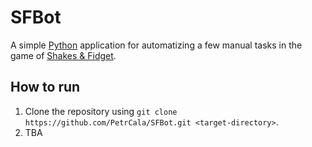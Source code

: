 # SFBot
A simple [Python](https://www.python.org/) application for automatizing a few manual tasks in the game of [Shakes & Fidget](https://www.sfgame.net/).

## How to run
1. Clone the repository using `git clone https://github.com/PetrCala/SFBot.git <target-directory>`.
2. TBA
